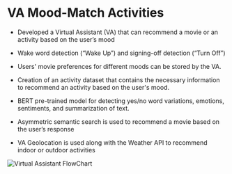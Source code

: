 # VA Mood-Match Activities
* Developed a Virtual Assistant (VA) that can recommend a movie or an activity based on the user’s mood

* Wake word detection (“Wake Up”) and signing-off detection (“Turn Off”)

* Users' movie preferences for different moods can be stored by the VA.

* Creation of an activity dataset that contains the necessary information to recommend an activity based on the user's mood.

* BERT pre-trained model for detecting yes/no word variations, emotions, sentiments, and summarization of text.

* Asymmetric semantic search is used to recommend a movie based on the user’s response

* VA Geolocation is used along with the Weather API to recommend indoor or outdoor activities

![Virtual Assistant FlowChart](https://github.com/lamk0006/VA_Mood-Match_Activities/assets/48664931/5d7f4892-4002-482b-8f48-e4194e6fec3a)

